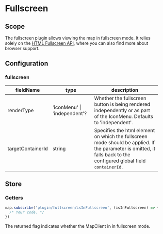 # Fullscreen

## Scope

The fullscreen plugin allows viewing the map in fullscreen mode. It relies solely on the [HTML Fullscreen API](https://developer.mozilla.org/en-US/docs/Web/API/Fullscreen_API), where you can also find more about browser support.

## Configuration

### fullscreen

| fieldName         | type                         | description                                                                                                                                                         |
|-------------------|------------------------------|---------------------------------------------------------------------------------------------------------------------------------------------------------------------|
| renderType        | 'iconMenu' \| 'independent'? | Whether the fullscreen button is being rendered independently or as part of the IconMenu. Defaults to 'independent'.                                                |
| targetContainerId | string                       | Specifies the html element on which the fullscreen mode should be applied. If the parameter is omitted, it falls back to the configured global field `containerId`. |

## Store

### Getters

```js
map.subscribe('plugin/fullscreen/isInFullscreen', (isInFullscreen) => {
  /* Your code. */
})
```

The returned flag indicates whether the MapClient in in fullscreen mode.
